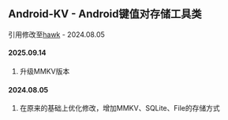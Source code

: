 ## Android-KV - Android键值对存储工具类

引用修改至[hawk](https://github.com/orhanobut/hawk) - 2024.08.05

#### 2025.09.14

1. 升级MMKV版本

#### 2024.08.05

1. 在原来的基础上优化修改，增加MMKV、SQLite、File的存储方式
